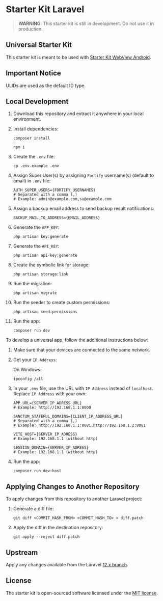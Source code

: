 # Starter Kit Laravel

> **WARNING**: This starter kit is still in development. Do not use it in production.

## Universal Starter Kit

This starter kit is meant to be used with [Starter Kit WebView Android](https://github.com/spektasoft/starter-kit-webview-android).

## Important Notice

ULIDs are used as the default ID type.

## Local Development

1. Download this repository and extract it anywhere in your local environment.

1. Install dependencies:

    ```
    composer install
    ```

    ```
    npm i
    ```

1. Create the `.env` file:

    ```
    cp .env.example .env
    ```

1. Assign Super User(s) by assigning `Fortify` username(s) (default to email) in `.env` file:

    ```
    AUTH_SUPER_USERS={FORTIFY_USERNAMES}
    # Separated with a comma (,)
    # Example: admin@example.com,su@example.com
    ```

1. Assign a backup email address to send backup result notifications:

    ```
    BACKUP_MAIL_TO_ADDRESS={EMAIL_ADDRESS}
    ```

1. Generate the `APP_KEY`:

    ```
    php artisan key:generate
    ```

1. Generate the `API_KEY`:

    ```
    php artisan api-key:generate
    ```

1. Create the symbolic link for storage:

    ```
    php artisan storage:link
    ```

1. Run the migration:

    ```
    php artisan migrate
    ```

1. Run the seeder to create custom permissions:

    ```
    php artisan seed:permissions
    ```

1. Run the app:

    ```
    composer run dev
    ```

To develop a universal app, follow the additional instructions below:

1. Make sure that your devices are connected to the same network.

1. Get your `IP Address`:

    On Windows:

    ```
    ipconfig /all
    ```

1. In your `.env` file, use the URL with `IP Address` instead of `localhost`. Replace `IP Address` with your own:

    ```
    APP_URL={SERVER_IP_ADRESS_URL}
    # Example: http://192.168.1.1:8000
    ```

    ```
    SANCTUM_STATEFUL_DOMAINS={CLIENT_IP_ADDRESS_URL}
    # Separated with a comma (,)
    # Example: http://192.168.1.1:8081,http://192.168.1.2:8081
    ```

    ```
    VITE_HOST={SERVER_IP_ADRESS}
    # Example: 192.168.1.1 (without http)
    ```

    ```
    SESSION_DOMAIN={SERVER_IP_ADRESS}
    # Example: 192.168.1.1 (without http)
    ```

1. Run the app:

    ```
    composer run dev:host
    ```

## Applying Changes to Another Repository

To apply changes from this repository to another Laravel project:

1. Generate a diff file:

    ```
    git diff <COMMIT_HASH_FROM> <COMMIT_HASH_TO> > diff.patch
    ```

1. Apply the diff in the destination repository:

    ```
    git apply --reject diff.patch
    ```

## Upstream

Apply any changes available from the Laravel [12.x branch](https://github.com/laravel/laravel/compare/af512c59e810872e7098ac7a08865d35c7427eb9...12.x).

## License

The starter kit is open-sourced software licensed under the [MIT license](LICENSE).
